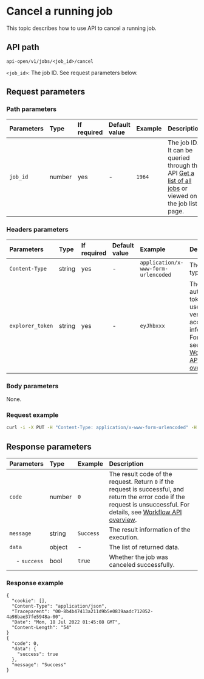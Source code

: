 # Cancel a running job

This topic describes how to use API to cancel a running job.

## API path

`api-open/v1/jobs/<job_id>/cancel`

`<job_id>`: The job ID. See request parameters below.

## Request parameters

### Path parameters

|Parameters|Type|If required|Default value|Example| Description|
|:---|:---|:---|:---|:---|:---|
|`job_id`|number|yes|-|`1964`|The job ID. It can be queried through the API [Get a list of all jobs](api-get-jobs.md) or viewed on the job list page.|

### Headers parameters

|Parameters|Type|If required|Default value|Example| Description|
|:---|:---|:---|:---|:---|:---|
|`Content-Type`|string|yes|-|`application/x-www-form-urlencoded`|The content type.|
|`explorer_token`|string|yes|-|`eyJhbxxx`|The authorization token that used to verify account information. For details, see [Workflow API overview](workflow-api-overview.md).|

### Body parameters

None.

### Request example

```bash
curl -i -X PUT -H "Content-Type: application/x-www-form-urlencoded" -H "Cookie: "explorer_token=eyJhbxxx"" http://192.168.8.145:7002/api-open/v1/jobs/30600/cancel
```

## Response parameters

|Parameters|Type|Example|Description|
|:---|:---|:---|:---|
|`code`    | number | `0`       |  The result code of the request. Return `0` if the request is successful, and return the error code if the request is unsuccessful. For details, see [Workflow API overview](workflow-api-overview.md).            |
|`message`   | string | `Success` | The result information of the execution. |
|`data`    | object | -        | The list of returned data. |
|&nbsp;&nbsp;&nbsp; - `success`         | bool   | `true` | Whether the job was canceled successfully.|

### Response example

```http
{
  "cookie": [],
  "Content-Type": "application/json",
  "Traceparent": "00-8b4b47413a211d9b5e0839aadc712052-4a98bae37fe5948a-00",
  "Date": "Mon, 18 Jul 2022 01:45:08 GMT",
  "Content-Length": "54"
}
{
  "code": 0,
  "data": {
    "success": true
  },
  "message": "Success"
}
```